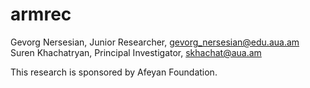 # armrec

Gevorg Nersesian, Junior Researcher, gevorg_nersesian@edu.aua.am
Suren Khachatryan, Principal Investigator, skhachat@aua.am

This research is sponsored by Afeyan Foundation.
